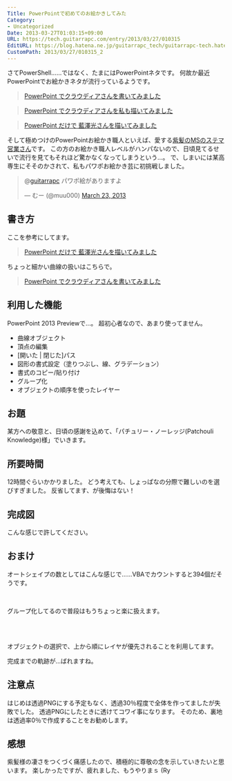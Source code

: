 ```yaml
---
Title: PowerPointで初めてのお絵かきしてみた
Category:
- Uncategorized
Date: 2013-03-27T01:03:15+09:00
URL: https://tech.guitarrapc.com/entry/2013/03/27/010315
EditURL: https://blog.hatena.ne.jp/guitarrapc_tech/guitarrapc-tech.hatenablog.com/atom/entry/11696248318757675506
CustomPath: 2013/03/27/010315_2
---
```


<p>さてPowerShell……ではなく、たまにはPowerPointネタです。 何故か最近PowerPointでお絵かきネタが流行っているようです。</p>
<blockquote><a href="http://engineermemo.wordpress.com/2013/03/20/powerpoint-でクラウディアさんを書いてみました/" target="_blank">PowerPoint でクラウディアさんを書いてみました</a></blockquote>
<blockquote><a href="http://blogs.msdn.com/b/shintak/archive/2013/03/22/10404416.aspx" target="_blank">PowerPoint でクラウディアさんを私も描いてみました</a></blockquote>
<blockquote><a href="http://blogs.msdn.com/b/shintak/archive/2013/03/26/10405312.aspx?utm_medium=twitter&amp;utm_source=twitterfeed" target="_blank">PowerPoint だけで 藍澤光さんを描いてみました</a></blockquote>
<p>そして極めつけのPowerPointお絵かき職人といえば、愛する<a href="https://twitter.com/Grabacr07" target="_blank">紫髪のMSのステマ営業さん</a>です。 この方のお絵かき職人レベルがハンパないので、日頃見てるせいで流行を見てもそれほど驚かなくなってしまうという…。 で、しまいには某高専生にそそのかされて、私もパワポお絵かき芸に初挑戦しました。</p>
<blockquote class="twitter-tweet">
<p>@<a href="https://twitter.com/guitarrapc">guitarrapc</a> パワポ絵がありますよ</p>
— むー (@muu000) <a href="https://twitter.com/muu000/status/315454004815609857">March 23, 2013</a></blockquote>
<h2>書き方</h2>
<p>ここを参考にしてます。</p>
<blockquote><a href="http://blogs.msdn.com/b/shintak/archive/2013/03/26/10405312.aspx?utm_medium=twitter&amp;utm_source=twitterfeed" target="_blank">PowerPoint だけで 藍澤光さんを描いてみました</a></blockquote>
<p>ちょっと細かい曲線の扱いはこちらで。</p>
<blockquote><a href="http://engineermemo.wordpress.com/2013/03/20/powerpoint-でクラウディアさんを書いてみました/" target="_blank">PowerPoint でクラウディアさんを書いてみました</a></blockquote>
<h2>利用した機能</h2>
<p>PowerPoint 2013 Previewで…。 超初心者なので、あまり使ってません。</p>
<ul>
<li>曲線オブジェクト</li>
<li>頂点の編集</li>
<li>[開いた | 閉じた]パス</li>
<li>図形の書式設定（塗りつぶし、線、グラデーション）</li>
<li>書式のコピー/貼り付け</li>
<li>グループ化</li>
<li>オブジェクトの順序を使ったレイヤー</li>
</ul>
<h2>お題</h2>
<p>某方への敬意と、日頃の感謝を込めて、「パチュリー・ノーレッジ(Patchouli Knowledge)様」でいきます。</p>
<h2>所要時間</h2>
<p>12時間ぐらいかかりました。 どう考えても、しょっぱなの分際で難しいのを選びすぎました。 反省してます、が後悔はない！</p>
<h2>完成図</h2>
<p>こんな感じで許してください。 </p>
<h2>おまけ</h2>
<p>オートシェイプの数としてはこんな感じで……VBAでカウントすると394個だそうです。</p>
<p> </p>
<p>グループ化してるので普段はもうちょっと楽に扱えます。</p>
<p><br /><br /></p>
<p>オブジェクトの選択で、上から順にレイヤが優先されることを利用してます。</p>
<p>完成までの軌跡が…ばれますね。</p>
<h2>注意点</h2>
<p>はじめは透過PNGにする予定もなく、透過30％程度で全体を作ってましたが失敗でした。 透過PNGにしたときに透けてコワイ事になります。 そのため、裏地は透過率0％で作成することをお勧めします。</p>
<h2>感想</h2>
<p>紫髪様の凄さをつくづく痛感したので、積極的に尊敬の念を示していきたいと思います。 楽しかったですが、疲れました、もうやりまｓ (Ry</p>
